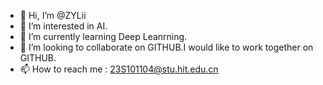 - 👋 Hi, I’m @ZYLii
- 👀 I’m interested in AI.
- 🌱 I’m currently learning Deep Leanrning.
- 💞️ I’m looking to collaborate on GITHUB.I would like to work together on GITHUB.
- 📫 How to reach me : 23S101104@stu.hit.edu.cn

<!---
ZYLii/ZYLii is a ✨ special ✨ repository because its `README.md` (this file) appears on your GitHub profile.
You can click the Preview link to take a look at your changes.
--->
